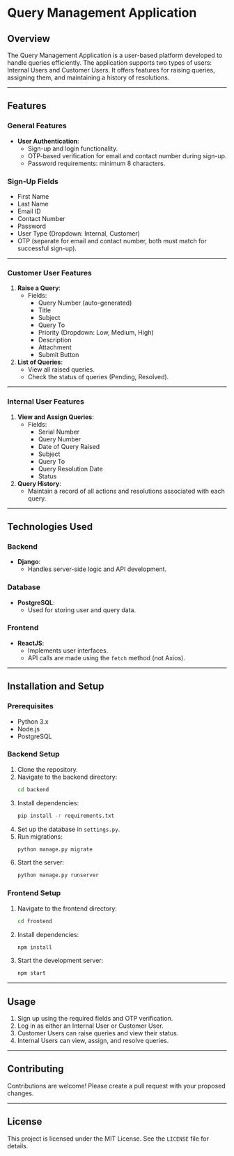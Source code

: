 # Query Management Application

## Overview
The Query Management Application is a user-based platform developed to handle queries efficiently. The application supports two types of users: Internal Users and Customer Users. It offers features for raising queries, assigning them, and maintaining a history of resolutions.

---

## Features

### General Features
- **User Authentication**:
  - Sign-up and login functionality.
  - OTP-based verification for email and contact number during sign-up.
  - Password requirements: minimum 8 characters.

### Sign-Up Fields
- First Name
- Last Name
- Email ID
- Contact Number
- Password
- User Type (Dropdown: Internal, Customer)
- OTP (separate for email and contact number, both must match for successful sign-up).

---

### Customer User Features
1. **Raise a Query**:
   - Fields:
     - Query Number (auto-generated)
     - Title
     - Subject
     - Query To
     - Priority (Dropdown: Low, Medium, High)
     - Description
     - Attachment
     - Submit Button
2. **List of Queries**:
   - View all raised queries.
   - Check the status of queries (Pending, Resolved).

---

### Internal User Features
1. **View and Assign Queries**:
   - Fields:
     - Serial Number
     - Query Number
     - Date of Query Raised
     - Subject
     - Query To
     - Query Resolution Date
     - Status
2. **Query History**:
   - Maintain a record of all actions and resolutions associated with each query.

---

## Technologies Used

### Backend
- **Django**:
  - Handles server-side logic and API development.

### Database
- **PostgreSQL**:
  - Used for storing user and query data.

### Frontend
- **ReactJS**:
  - Implements user interfaces.
  - API calls are made using the `fetch` method (not Axios).

---

## Installation and Setup

### Prerequisites
- Python 3.x
- Node.js
- PostgreSQL

### Backend Setup
1. Clone the repository.
2. Navigate to the backend directory:
   ```bash
   cd backend
   ```
3. Install dependencies:
   ```bash
   pip install -r requirements.txt
   ```
4. Set up the database in `settings.py`.
5. Run migrations:
   ```bash
   python manage.py migrate
   ```
6. Start the server:
   ```bash
   python manage.py runserver
   ```

### Frontend Setup
1. Navigate to the frontend directory:
   ```bash
   cd frontend
   ```
2. Install dependencies:
   ```bash
   npm install
   ```
3. Start the development server:
   ```bash
   npm start
   ```

---

## Usage
1. Sign up using the required fields and OTP verification.
2. Log in as either an Internal User or Customer User.
3. Customer Users can raise queries and view their status.
4. Internal Users can view, assign, and resolve queries.

---

## Contributing
Contributions are welcome! Please create a pull request with your proposed changes.

---

## License
This project is licensed under the MIT License. See the `LICENSE` file for details.
